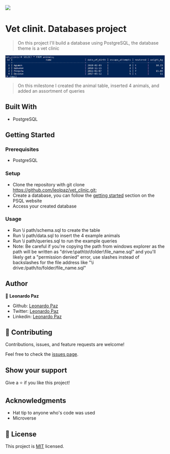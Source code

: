![](https://img.shields.io/badge/Microverse-blueviolet)

# Vet clinit. Databases project

> On this project I'll build a database using PostgreSQL, the database theme is a vet clinic

![screenshot](./screenshot.png)

> On this milestone I created the animal table, inserted 4 animals, and added an assortment of queries

## Built With

- PostgreSQL

## Getting Started

### Prerequisites

- PostgreSQL

### Setup

- Clone the repository with git clone https://github.com/leolpaz/vet_clinic.git;
- Create a database, you can follow the [getting started](https://www.postgresql.org/docs/current/tutorial-start.html) section on the PSQL website
- Access your created database

### Usage

- Run \i  path/schema.sql to create the table
- Run \i path/data.sql to insert the 4 example animals
- Run \i path/queries.sql to run the example queries
- Note: Be careful if you're copying the path from windows explorer as the path will be written as "drive:\path\to\folder\file_name.sql" and you'll likely get a "permission denied" error, use slashes instead of backslashes for the file address like "\i drive:/path/to/folder/file_name.sql"



## Author

👤 **Leonardo Paz**

- Github: [Leonardo Paz](https://github.com/leolpaz)
- Twitter: [Leonardo Paz](https://twitter.com/leonardolpaz95)
- Linkedin: [Leonardo Paz](https://www.linkedin.com/in/leonardolpaz/)

## 🤝 Contributing

Contributions, issues, and feature requests are welcome!

Feel free to check the [issues page](../../issues/).

## Show your support

Give a ⭐️ if you like this project!

## Acknowledgments

- Hat tip to anyone who's code was used
- Microverse

## 📝 License

This project is [MIT](./MIT.md) licensed.
